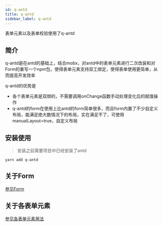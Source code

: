 ```yaml
---
id: q-antd
title: q-antd
sidebar_label: q-antd
---
```


表单元素以及表单校验使用了q-antd

## 简介

q-antd是在antd的基础上，结合mobx，对antd中的表单元素进行二次改装和对Form的重写一个npm包，使得表单元素支持双工绑定，使得表单使用更简单，从而提高开发效率

q-antd的优势是
* 各个表单元素是双绑的，不需要调用onChange函数手动处理变化后的赋值操作
* q-antd的form在使用上比antd的form简单很多，而且form内置了不少自定义布局，能满足绝大数情况下的布局，实在满足不了，可使用manualLayout=true，自定义布局

## 安装使用

> 安装之前需要项目中已经安装了antd

`yarn add q-antd`

## 关于Form

[参见Form](form.md)

## 关于各表单元素

[参见各表单元素用法](fields.md)



